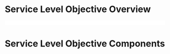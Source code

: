 # Service Level Objective Overview

![](https://github.com/JonmarCorpuz/LetsLearn/blob/main/Assets/Whitespace.png)

# Service Level Objective Components
